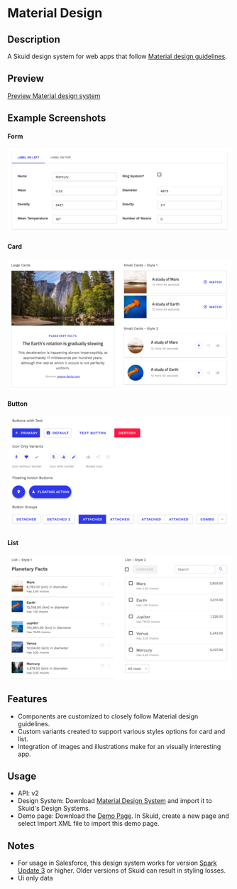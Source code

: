 # Material Design

## Description
A Skuid design system for web apps that follow [Material design guidelines](https://material.io/design).

## Preview
[Preview Material design system](https://portal.skuidsite.com/designsystems/material)

## Example Screenshots
#### Form
<img src="Screenshots/form.png" alt="Screenshot: Form" width="600"/>

#### Card
<img src="Screenshots/card.png" alt="Screenshot: Card" width="600"/>

#### Button
<img src="Screenshots/button.png" alt="Screenshot: Button" width="600"/>

#### List
<img src="Screenshots/list.png" alt="Screenshot: List" width="600"/>

## Features
- Components are customized to closely follow Material design guidelines.
- Custom variants created to support various styles options for card and list.
- Integration of images and illustrations make for an visually interesting app.

## Usage
- API: v2
- Design System: Download [Material Design System](Material.designsystem?raw=true) and import it to Skuid's Design Systems.
- Demo page: Download the [Demo Page](Material_DesignSystem_DemoPage.xml?raw=true). In Skuid, create a new page and select Import XML file to import this demo page.

## Notes
- For usage in Salesforce, this design system works for version [Spark Update 3](https://docs.skuid.com/v12.4.2/v2/en/release-notes.html) or higher. Older versions of Skuid can result in styling losses.
- Ui only data
